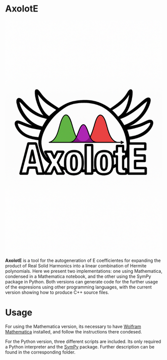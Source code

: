 # AxolotE

![logo](./axolote_logo.png)
**AxolotE** is a tool for the autogeneration of E coefficientes for expanding the product of Real Solid Harmonics into a linear combination of Hermite polynomials. Here we present two implementations: one using Mathematica, condensed in a Mathematica notebook, and the other using the SymPy package in Python. Both versions can generate code for the further usage of the expresions using other programming languages, with the current version showing how to produce C++ source files.

# Usage
For using the Mathematica version, its necessary to have [Wolfram Mathematica](https://www.wolfram.com/) installed, and follow the instructions there condesed.

For the Python version, three different scripts are included. Its only required a Python interpreter and the [SymPy](https://www.sympy.org/) package. Further description can be found in the corresponding folder.
